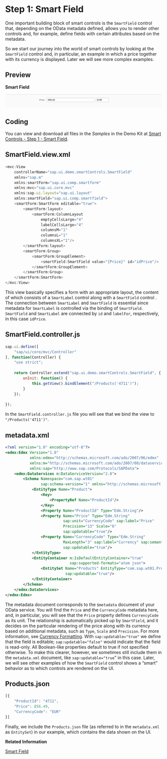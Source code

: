<!-- loioed8fda66cd3b406cbd22f6019188ce82 -->

# Step 1: Smart Field

One important building block of smart controls is the `SmartField` control that, depending on the OData metadata defined, allows you to render other controls and, for example, define fields with certain attributes based on the metadata.

So we start our journey into the world of smart controls by looking at the `SmartField` control and, in particular, an example in which a price together with its currency is displayed. Later we will see more complex examples.



## Preview

  
  
**Smart Field**

![](images/Smart_Controls_Tutorial_Step_01_379bc52.png "Smart Field")



## Coding

You can view and download all files in the *Samples* in the Demo Kit at [Smart Controls - Step 1 - Smart Field](https://ui5.sap.com/#/entity/sap.ui.comp.tutorial.smartControls/sample/sap.ui.comp.tutorial.smartControls.01).



## SmartField.view.xml

```js
<mvc:View
	controllerName="sap.ui.demo.smartControls.SmartField"
	xmlns="sap.m"
	xmlns:smartForm="sap.ui.comp.smartform"
	xmlns:mvc="sap.ui.core.mvc"
	xmlns:sap.ui.layout="sap.ui.layout"
	xmlns:smartField="sap.ui.comp.smartfield">
	<smartForm:SmartForm editable="true">
		<smartForm:layout>
			<smartForm:ColumnLayout 
				emptyCellsLarge="4"
				labelCellsLarge="4"
				columnsM="1"
				columnsL="1"
				columnsXL="1"/>
		</smartForm:layout>
		<smartForm:Group>
			<smartForm:GroupElement>
				<smartField:SmartField value="{Price}" id="idPrice"/>
			</smartForm:GroupElement>
		</smartForm:Group>
	</smartForm:SmartForm>
</mvc:View>
```

This view basically specifies a form with an appropriate layout, the content of which consists of a `SmartLabel` control along with a `SmartField` control . The connection between `SmartLabel` and `SmartField` is essential since metadata for `SmartLabel` is controlled via the binding of `SmartField`. `SmartField` and `SmartLabel` are connected by `id` and `labelFor`, respectively, in this case `idPrice`.



## SmartField.controller.js

```js
sap.ui.define([
	"sap/ui/core/mvc/Controller"
], function(Controller) {
	"use strict";

	return Controller.extend("sap.ui.demo.smartControls.SmartField", {
		onInit: function() {
			this.getView().bindElement("/Products('4711')");
		}
	});

});
```

In the `SmartField.controller.js` file you will see that we bind the view to `"/Products('4711')"`.



## metadata.xml

```xml
<?xml version="1.0" encoding="utf-8"?>
<edmx:Edmx Version="1.0"
		   xmlns:edmx="http://schemas.microsoft.com/ado/2007/06/edmx"
		   xmlns:m="http://schemas.microsoft.com/ado/2007/08/dataservices/metadata"
		   xmlns:sap="http://www.sap.com/Protocols/SAPData">
	<edmx:DataServices m:DataServiceVersion="2.0">
		<Schema Namespace="com.sap.wt01"
				sap:schema-version="1" xmlns="http://schemas.microsoft.com/ado/2008/09/edm">
			<EntityType Name="Product">
				<Key>
					<PropertyRef Name="ProductId"/>
				</Key>
				<Property Name="ProductId" Type="Edm.String"/>
				<Property Name="Price" Type="Edm.String"
						  sap:unit="CurrencyCode" sap:label="Price"
						  Precision="13" Scale="6"
						  sap:updatable="true"/>
				<Property Name="CurrencyCode" Type="Edm.String"
						  MaxLength="3" sap:label="Currency" sap:semantics="currency-code"
						  sap:updatable="true"/>
			</EntityType>
			<EntityContainer m:IsDefaultEntityContainer="true"
							 sap:supported-formats="atom json">
				<EntitySet Name="Products" EntityType="com.sap.wt01.Product"
						   sap:updatable="true"/>
			</EntityContainer>
		</Schema>
	</edmx:DataServices>
</edmx:Edmx>

```

The metadata document corresponds to the `$metadata` document of your OData service. You will find the `Price` and the `CurrencyCode` metadata here, and, in particular, you will see that the `Price` property defines `CurrencyCode` as its unit. The relationship is automatically picked up by `SmartField`, and it decides on the particular rendering of the price along with its currency based on additional metadata, such as `Type`, `Scale` and `Precision`. For more information, see [Currency Formatting](../04_Essentials/currency-formatting-e978728.md). With `sap:updatable="true"` we define that the field is editable; `sap:updatable="false"` would indicate that the field is read-only. All Boolean-like properties default to true if not specified otherwise. To make this clearer, however, we sometimes still include them in the `metadata.xml` document, like `sap:updatable="true`" in this case. Later, we will see other examples of how the `SmartField` control shows a “smart” behavior as to which controls are rendered on the UI.



## Products.json

```js
[{
	"ProductId": "4711",
	"Price": 856.49,
	"CurrencyCode": "EUR"
}]
```

Finally, we include the `Products.json` file \(as referred to in the `metadata.xml` as `EntitySet`\) in our example, which contains the data shown on the UI.

**Related Information**  


[Smart Field](../10_More_About_Controls/smart-field-4864403.md "The sap.ui.comp.smartfield.SmartField control offers a wrapper for other controls using OData metadata to determine which control has to be instantiated and makes it possible to add input-enabled fields to an application.")


